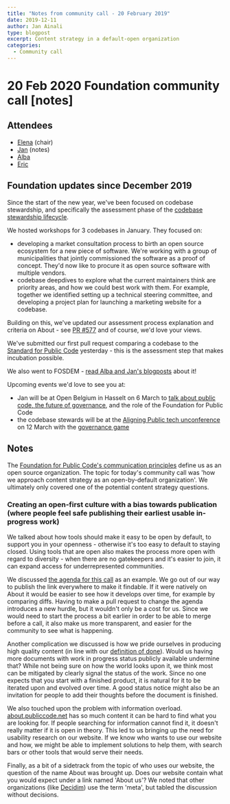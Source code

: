 ```yaml
---
title: "Notes from community call - 20 February 2019"
date: 2019-12-11
author: Jan Ainali
type: blogpost
excerpt: Content strategy in a default-open organization 
categories:
  - Community call
---
```


# 20 Feb 2020 Foundation community call [notes]

## Attendees

- [Elena](https://github.com/ElenaFdR) (chair)
- [Jan](https://github.com/Ainali) (notes)
- [Alba](https://github.com/AlbaRoza)
- [Eric](https://github.com/ericherman)

## Foundation updates since December 2019

Since the start of the new year, we've been focused on codebase stewardship, and specifically the assessment phase of the [codebase stewardship lifecycle](https://about.publiccode.net/activities/codebase-stewardship/lifecycle.html).

We hosted workshops for 3 codebases in January. They focused on:

* developing a market consultation process to birth an open source ecosystem for a new piece of software. We're working with a group of municipalities that jointly commissioned the software as a proof of concept. They'd now like to procure it as open source software with multiple vendors.
* codebase deepdives to explore what the current maintainers think are priority areas, and how we could best work with them. For example, together we identified setting up a technical steering committee, and developing a project plan for launching a marketing website for a codebase.

Building on this, we've updated our assessment process explanation and criteria on About - see [PR #577](https://github.com/publiccodenet/about/pull/577) and of course, we'd love your views.

We've submitted our first pull request comparing a codebase to the [Standard for Public Code](https://standard.publiccode.net/) yesterday - this is the assessment step that makes incubation possible.

We also went to FOSDEM - [read Alba and Jan's blogposts](https://blog.publiccode.net/) about it!

Upcoming events we'd love to see you at:

* Jan will be at Open Belgium in Hasselt on 6 March to [talk about public code, the future of governance](https://2020.openbelgium.be/session/collaborative-code-future-governance), and the role of the Foundation for Public Code
* the codebase stewards will be at the [Aligning Public tech unconference](https://www.meetup.com/Code-For-NL/events/268798380/) on 12 March with the [governance game](https://about.publiccode.net/activities/workshops/governance-game/)

## Notes

The [Foundation for Public Code's communication principles](https://about.publiccode.net/activities/communication/communication-principles.html) define us as an open source organization. The topic for today's community call was 'how we approach content strategy as an open-by-default organization'. We ultimately only covered one of the potential content strategy questions.

### Creating an open-first culture with a bias towards publication (where people feel safe publishing their earliest usable in-progress work)

We talked about how tools should make it easy to be open by default, to support you in your openness - otherwise it's too easy to default to staying closed. Using tools that are open also makes the process more open with regard to diversity - when there are no gatekeepers and it's easier to join, it can expand access for underrepresented communities.

We discussed [the agenda for this call](https://hackmd.io/@publiccode/FoundationCommunityCall) as an example. We go out of our way to publish the link everywhere to make it findable. If it were natively on About it would be easier to see how it develops over time, for example by comparing diffs. Having to make a pull request to change the agenda introduces a new hurdle, but it wouldn't only be a cost for us. Since we would need to start the process a bit earlier in order to be able to merge before a call, it also make us more transparent, and easier for the community to see what is happening.

Another complication we discussed is how we pride ourselves in producing high quality content (in line with our [definition of done](https://about.publiccode.net/organization/definition-of-done.html)). Would us having more documents with work in progress status publicly available undermine that? While not being sure on how the world looks upon it, we think most can be mitigated by clearly signal the status of the work. Since no one expects that you start with a finished product, it is natural for it to be iterated upon and evolved over time. A good status notice might also be an invitation for people to add their thoughts before the document is finished.

We also touched upon the problem with information overload. [about.publiccode.net](https://about.publiccode.net/) has so much content it can be hard to find what you are looking for. If people searching for information cannot find it, it doesn't really matter if it is open in theory. This led to us bringing up the need for usability research on our website. If we know who wants to use our website and how, we might be able to implement solutions to help them, with search bars or other tools that would serve their needs.

Finally, as a bit of a sidetrack from the topic of who uses our website, the question of the name About was brought up. Does our website contain what you would expect under a link named 'About us'? We noted that other organizations (like [Decidim](https://meta.decidim.org/)) use the term 'meta', but tabled the discussion without decisions.
